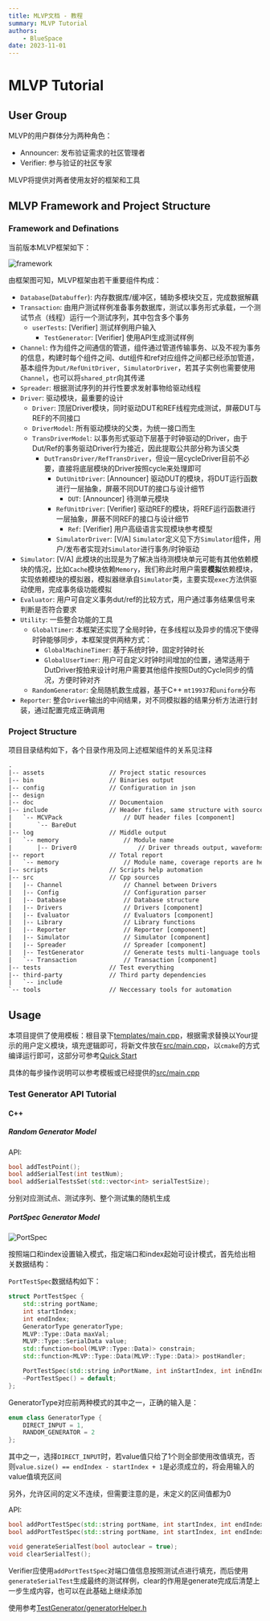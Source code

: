 ```yaml
---
title: MLVP文档 - 教程
summary: MLVP Tutorial
authors:
    - BlueSpace
date: 2023-11-01
---
```


# MLVP Tutorial

## User Group

MLVP的用户群体分为两种角色：

- Announcer: 发布验证需求的社区管理者
- Verifier: 参与验证的社区专家

MLVP将提供对两者使用友好的框架和工具

## MLVP Framework and Project Structure

### Framework and Definations

当前版本MLVP框架如下：

![framework](./img/MLVP_BareDut.png)

由框架图可知，MLVP框架由若干重要组件构成：

- `Database`(`Databuffer`): 内存数据库/缓冲区，辅助多模块交互，完成数据解藕
- `Transaction`: 由用户测试样例准备事务数据库，测试以事务形式承载，一个测试节点（线程）运行一个测试序列，其中包含多个事务
    - `userTests`: [Verifier] 测试样例用户输入
        - `TestGenerator`: [Verifier] 使用API生成测试样例
- `Channel`: 作为组件之间通信的管道，组件通过管道传输事务、以及不视为事务的信息，构建时每个组件之间、dut组件和ref对应组件之间都已经添加管道，基本组件为`Dut/RefUnitDriver, SimulatorDriver`，若其子实例也需要使用`Channel`，也可以将`shared_ptr`向其传递
- `Spreader`: 根据测试序列的并行性要求发射事物给驱动线程
- `Driver`: 驱动模块，最重要的设计
    - `Driver`: 顶层Driver模块，同时驱动DUT和REF线程完成测试，屏蔽DUT与REF的不同接口
    - `DriverModel`: 所有驱动模块的父类，为统一接口而生
    - `TransDriverModel`: 以事务形式驱动下层基于时钟驱动的Driver，由于Dut/Ref的事务驱动Driver行为接近，因此提取公共部分称为该父类
        - `DutTransDriver/RefTransDriver`，但设一层cycleDriver目前不必要，直接将底层模块的Driver按照cycle来处理即可
            - `DutUnitDriver`: [Announcer] 驱动DUT的模块，将DUT运行函数进行一层抽象，屏蔽不同DUT的接口与设计细节
                - `DUT`: [Announcer] 待测单元模块
            - `RefUnitDriver`: [Verifier] 驱动REF的模块，将REF运行函数进行一层抽象，屏蔽不同REF的接口与设计细节
                - `Ref`: [Verifier] 用户高级语言实现模块参考模型
            - `SimulatorDriver`: [V/A] `Simulator`定义见下方`Simulator`组件，用户/发布者实现对`Simulator`进行事务/时钟驱动
- `Simulator`: [V/A] 此模块的出现是为了解决当待测模块单元可能有其他依赖模块的情况，比如`Cache`模块依赖`Memory`，我们称此时用户需要**模拟**依赖模块，实现依赖模块的模拟器，模拟器继承自`Simulator`类，主要实现`exec`方法供驱动使用，完成事务级功能模拟
- `Evaluator`: 用户可自定义事务dut/ref的比较方式，用户通过事务结果信号来判断是否符合要求
- `Utility`: 一些整合功能的工具
    - `GlobalTimer`: 本框架还实现了全局时钟，在多线程以及异步的情况下使得时钟能够同步，本框架提供两种方式：
        - `GlobalMachineTimer`: 基于系统时钟，固定时钟时长
        - `GlobalUserTimer`: 用户可自定义时钟时间增加的位置，通常适用于DutDriver按拍来设计时用户需要其他组件按照Dut的Cycle同步的情况，方便时钟对齐
    - `RandomGenerator`: 全局随机数生成器，基于C++ `mt19937`和`uniform`分布
- `Reporter`: 整合`Driver`输出的中间结果，对不同模拟器的结果分析方法进行封装，通过配置完成正确调用

### Project Structure

项目目录结构如下，各个目录作用及同上述框架组件的关系见注释

```txt
.
|-- assets                  // Project static resources
|-- bin                     // Binaries output
|-- config                  // Configuration in json
|-- design
|-- doc                     // Documentaion
|-- include                 // Header files, same structure with sources
|   `-- MCVPack                 // DUT header files [component]
|       `-- BareDut
|-- log                     // Middle output
|   `-- memory                  // Module name
|       |-- Driver0                 // Driver threads output, waveforms are here
|-- report                  // Total report
|   `-- memory                  // Module name, coverage reports are here
|-- scripts                 // Scripts help automation
|-- src                     // Cpp sources
|   |-- Channel                 // Channel between Drivers
|   |-- Config                  // Configuration parser
|   |-- Database                // Database structure
|   |-- Drivers                 // Drivers [component]
|   |-- Evaluator               // Evaluators [component]
|   |-- Library                 // Library functions
|   |-- Reporter                // Reporter [component]
|   |-- Simulator               // Simulator [component]
|   |-- Spreader                // Spreader [component]
|   |-- TestGenerator           // Generate tests multi-language tools
|   `-- Transaction             // Transaction [component]
|-- tests                   // Test everything
|-- third-party             // Third party dependencies
|   `-- include
`-- tools                   // Neccessary tools for automation
```

## Usage

本项目提供了使用模板：根目录下[templates/main.cpp](https://gitee.com/yaozhicheng/mlvp/blob/master/template/main.cpp)，根据需求替换以Your提示的用户定义模块，填充逻辑即可，将新文件放在[src/main.cpp](https://gitee.com/yaozhicheng/mlvp/blob/master/src/main.cpp)，以`cmake`的方式编译运行即可，这部分可参考[Quick Start](./index.md#Quick-Start)

具体的每步操作说明可以参考模板或已经提供的[src/main.cpp](https://gitee.com/yaozhicheng/mlvp/blob/master/src/main.cpp)

### Test Generator API Tutorial

#### C++

##### Random Generator Model

API:

```cpp
bool addTestPoint();
bool addSerialTest(int testNum);
bool addSerialTestsSet(std::vector<int> serialTestSize);
```

分别对应测试点、测试序列、整个测试集的随机生成

##### PortSpec Generator Model

![PortSpec](./img/MLVP_PortSpec.png)

按照端口和index设置输入模式，指定端口和index起始可设计模式，首先给出相关数据结构：

`PortTestSpec`数据结构如下：

```cpp
struct PortTestSpec {
    std::string portName;
    int startIndex;
    int endIndex;
    GeneratorType generatorType;
    MLVP::Type::Data maxVal;                                            // 用户输入可只传入bitwidth，输入进行转换后此处会存放真正上限值
    MLVP::Type::SerialData value;                                       // 若用户直接输入，则使用该项作为测试值，若该项size = 1，则[startIndex, endIndex]内全部使用该值，若用户使用随机模式，通过该项传入随机最大值限定
    std::function<bool(MLVP::Type::Data)> constrain;                    // 该项针对随机数生成，确保生成结果符合条件，但该方法很低效，不满足条件的随机数会不断重新生成
    std::function<MLVP::Type::Data(MLVP::Type::Data)> postHandler;      // 巧妙使用value和postHandler是高效的随机数产生方法，能够取代constrain生成良好随机数

    PortTestSpec(std::string inPortName, int inStartIndex, int inEndIndex, GeneratorType inGeneratorType) : portName(inPortName), startIndex(inStartIndex), endIndex(inEndIndex), generatorType(inGeneratorType) {}
    ~PortTestSpec() = default;
};
```

GeneratorType对应前两种模式的其中之一，正确的输入是：

```cpp
enum class GeneratorType {
    DIRECT_INPUT = 1,
    RANDOM_GENERATOR = 2
};
```

其中之一，选择`DIRECT_INPUT`时，若value值只给了1个则全部使用改值填充，否则`value.size() == endIndex - startIndex + 1`是必须成立的，将会用输入的value值填充区间

另外，允许区间的定义不连续，但需要注意的是，未定义的区间值都为0

API:

```cpp
bool addPortTestSpec(std::string portName, int startIndex, int endIndex, GeneratorType generatorType, const MLVP::Type::SerialData &value, bool isBitWidth);
bool addPortTestSpec(std::string portName, int startIndex, int endIndex, GeneratorType generatorType, const MLVP::Type::SerialData &value, bool isBitWidth, std::optional<std::function<bool(MLVP::Type::Data)>> inConstrain, std::optional<std::function<MLVP::Type::Data(MLVP::Type::Data)>> inPostHandler);

void generateSerialTest(bool autoclear = true);
void clearSerialTest();
```

Verifier应使用`addPortTestSpec`对端口值信息按照测试点进行填充，而后使用`generateSerialTest`生成最终的测试样例，clear的作用是generate完成后清楚上一步生成内容，也可以在此基础上继续添加

使用参考[TestGenerator/generatorHelper.h](https://gitee.com/yaozhicheng/mlvp/blob/master/include/TestGenerator/generatorHelper.h)

